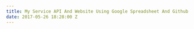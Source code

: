 ```yaml
---
title: My Service API And Website Using Google Spreadsheet And Github
date: 2017-05-26 18:28:00 Z
---
```


